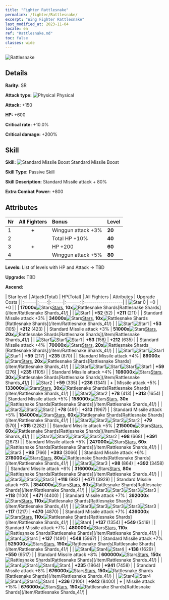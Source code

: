 ```yaml
---
title: "Fighter Rattlesnake"
permalink: /fighter/Rattlesnake/
excerpt: "Wing Fighter Rattlesnake"
last_modified_at: 2023-11-04
locale: en
ref: "Rattlesnake.md"
toc: false
classes: wide
---
```



 ![Rattlesnake](/images/ship/fj_img13.png)

## Details

 **Rarity:** SR 

 **Attack type:** ![Physical](/images/common_sx_icon9.png) Physical 

 **Attack:** +150

 **HP:** +600

 **Critical rate:** +10.0%

 **Critical damage:** +200%

## Skill

 **Skill:** ![Standard Missile Boost](/images/skill/skill_41_p.png) Standard Missile Boost

 **Skill Type:**  Passive Skill

 **Skill Description:**  Standard Missile attack + 80%

 **Extra Combat Power:**  +800

## Attributes

  |  Nr | All Fighters | Bonus | Level |
  |:----|:-------------:|:--------------------|:--------|
  | 1  | **+**  | Winggun attack +3%  | **20** |
  | 2  |   | Total HP +10%  | **40** |
  | 3  | **+**  | HP +200  | **60** |
  | 4  |   | Winggun attack +5%  | **80** |


 **Levels:**  List of levels with HP and Attack -> TBD

 **Upgrade:**  TBD

 **Ascend:**  

  |  Star level | Attack(Total) | HP(Total) | All Fighters | Attributes | Upgrade Costs |
  |:------|:----:|:------|:-------:|:-------------------|
  | ![Star 0](/images/s0.png)  | +0  | +0  |  |    | **17000x**![Stars](/images/item/Stars_p.png)[Stars](/item/Stars_2/), **10x**![Rattlesnake Shards](/images/item/Rattlesnake_Shards_p.png)[Rattlesnake Shards](/item/Rattlesnake Shards_41/) |
  | ![Star1](/images/s1.png)  | **+52** (52)  | **+211** (211)  |   | Standard Missile attack +3%  | **34000x**![Stars](/images/item/Stars_p.png)[Stars](/item/Stars_2/), **10x**![Rattlesnake Shards](/images/item/Rattlesnake_Shards_p.png)[Rattlesnake Shards](/item/Rattlesnake Shards_41/) |
  | ![Star1](/images/s1.png)![Star1](/images/s1.png)  | **+53** (105)  | **+212** (423)  |   | Standard Missile attack +3%  | **51000x**![Stars](/images/item/Stars_p.png)[Stars](/item/Stars_2/), **20x**![Rattlesnake Shards](/images/item/Rattlesnake_Shards_p.png)[Rattlesnake Shards](/item/Rattlesnake Shards_41/) |
  | ![Star1](/images/s1.png)![Star1](/images/s1.png)![Star1](/images/s1.png)  | **+53** (158)  | **+212** (635)  |   | Standard Missile attack +4%  | **70000x**![Stars](/images/item/Stars_p.png)[Stars](/item/Stars_2/), **20x**![Rattlesnake Shards](/images/item/Rattlesnake_Shards_p.png)[Rattlesnake Shards](/item/Rattlesnake Shards_41/) |
  | ![Star1](/images/s1.png)![Star1](/images/s1.png)![Star1](/images/s1.png)![Star1](/images/s1.png)  | **+59** (217)  | **+235** (870)  |   | Standard Missile attack +4%  | **89000x**![Stars](/images/item/Stars_p.png)[Stars](/item/Stars_2/), **20x**![Rattlesnake Shards](/images/item/Rattlesnake_Shards_p.png)[Rattlesnake Shards](/item/Rattlesnake Shards_41/) |
  | ![Star1](/images/s1.png)![Star1](/images/s1.png)![Star1](/images/s1.png)![Star1](/images/s1.png)![Star1](/images/s1.png)  | **+59** (276)  | **+235** (1105)  |   | Standard Missile attack +4%  | **108000x**![Stars](/images/item/Stars_p.png)[Stars](/item/Stars_2/), **30x**![Rattlesnake Shards](/images/item/Rattlesnake_Shards_p.png)[Rattlesnake Shards](/item/Rattlesnake Shards_41/) |
  | ![Star2](/images/s2.png)  | **+59** (335)  | **+236** (1341)  | **+**  | Missile attack +5%  | **133000x**![Stars](/images/item/Stars_p.png)[Stars](/item/Stars_2/), **30x**![Rattlesnake Shards](/images/item/Rattlesnake_Shards_p.png)[Rattlesnake Shards](/item/Rattlesnake Shards_41/) |
  | ![Star2](/images/s2.png)![Star2](/images/s2.png)  | **+78** (413)  | **+313** (1654)  |   | Standard Missile attack +5%  | **158000x**![Stars](/images/item/Stars_p.png)[Stars](/item/Stars_2/), **30x**![Rattlesnake Shards](/images/item/Rattlesnake_Shards_p.png)[Rattlesnake Shards](/item/Rattlesnake Shards_41/) |
  | ![Star2](/images/s2.png)![Star2](/images/s2.png)![Star2](/images/s2.png)  | **+78** (491)  | **+313** (1967)  |   | Standard Missile attack +5%  | **184000x**![Stars](/images/item/Stars_p.png)[Stars](/item/Stars_2/), **60x**![Rattlesnake Shards](/images/item/Rattlesnake_Shards_p.png)[Rattlesnake Shards](/item/Rattlesnake Shards_41/) |
  | ![Star2](/images/s2.png)![Star2](/images/s2.png)![Star2](/images/s2.png)![Star2](/images/s2.png)  | **+79** (570)  | **+315** (2282)  |   | Standard Missile attack +5%  | **215000x**![Stars](/images/item/Stars_p.png)[Stars](/item/Stars_2/), **60x**![Rattlesnake Shards](/images/item/Rattlesnake_Shards_p.png)[Rattlesnake Shards](/item/Rattlesnake Shards_41/) |
  | ![Star2](/images/s2.png)![Star2](/images/s2.png)![Star2](/images/s2.png)![Star2](/images/s2.png)![Star2](/images/s2.png)  | **+98** (668)  | **+391** (2673)  |   | Standard Missile attack +5%  | **247000x**![Stars](/images/item/Stars_p.png)[Stars](/item/Stars_2/), **60x**![Rattlesnake Shards](/images/item/Rattlesnake_Shards_p.png)[Rattlesnake Shards](/item/Rattlesnake Shards_41/) |
  | ![Star3](/images/s3.png)  | **+98** (766)  | **+393** (3066)  |   | Standard Missile attack +6%  | **278000x**![Stars](/images/item/Stars_p.png)[Stars](/item/Stars_2/), **80x**![Rattlesnake Shards](/images/item/Rattlesnake_Shards_p.png)[Rattlesnake Shards](/item/Rattlesnake Shards_41/) |
  | ![Star3](/images/s3.png)![Star3](/images/s3.png)  | **+98** (864)  | **+392** (3458)  |   | Standard Missile attack +6%  | **316000x**![Stars](/images/item/Stars_p.png)[Stars](/item/Stars_2/), **80x**![Rattlesnake Shards](/images/item/Rattlesnake_Shards_p.png)[Rattlesnake Shards](/item/Rattlesnake Shards_41/) |
  | ![Star3](/images/s3.png)![Star3](/images/s3.png)![Star3](/images/s3.png)  | **+118** (982)  | **+471** (3929)  |   | Standard Missile attack +6%  | **354000x**![Stars](/images/item/Stars_p.png)[Stars](/item/Stars_2/), **80x**![Rattlesnake Shards](/images/item/Rattlesnake_Shards_p.png)[Rattlesnake Shards](/item/Rattlesnake Shards_41/) |
  | ![Star3](/images/s3.png)![Star3](/images/s3.png)![Star3](/images/s3.png)![Star3](/images/s3.png)  | **+118** (1100)  | **+471** (4400)  |   | Standard Missile attack +7%  | **392000x**![Stars](/images/item/Stars_p.png)[Stars](/item/Stars_2/), **110x**![Rattlesnake Shards](/images/item/Rattlesnake_Shards_p.png)[Rattlesnake Shards](/item/Rattlesnake Shards_41/) |
  | ![Star3](/images/s3.png)![Star3](/images/s3.png)![Star3](/images/s3.png)![Star3](/images/s3.png)![Star3](/images/s3.png)  | **+117** (1217)  | **+470** (4870)  |   | Standard Missile attack +7%  | **436000x**![Stars](/images/item/Stars_p.png)[Stars](/item/Stars_2/), **110x**![Rattlesnake Shards](/images/item/Rattlesnake_Shards_p.png)[Rattlesnake Shards](/item/Rattlesnake Shards_41/) |
  | ![Star4](/images/s4.png)  | **+137** (1354)  | **+549** (5419)  |   | Standard Missile attack +7%  | **480000x**![Stars](/images/item/Stars_p.png)[Stars](/item/Stars_2/), **110x**![Rattlesnake Shards](/images/item/Rattlesnake_Shards_p.png)[Rattlesnake Shards](/item/Rattlesnake Shards_41/) |
  | ![Star4](/images/s4.png)![Star4](/images/s4.png)  | **+137** (1491)  | **+548** (5967)  |   | Standard Missile attack +7%  | **525000x**![Stars](/images/item/Stars_p.png)[Stars](/item/Stars_2/), **150x**![Rattlesnake Shards](/images/item/Rattlesnake_Shards_p.png)[Rattlesnake Shards](/item/Rattlesnake Shards_41/) |
  | ![Star4](/images/s4.png)![Star4](/images/s4.png)![Star4](/images/s4.png)  | **+138** (1629)  | **+550** (6517)  |   | Standard Missile attack +8%  | **600000x**![Stars](/images/item/Stars_p.png)[Stars](/item/Stars_2/), **150x**![Rattlesnake Shards](/images/item/Rattlesnake_Shards_p.png)[Rattlesnake Shards](/item/Rattlesnake Shards_41/) |
  | ![Star4](/images/s4.png)![Star4](/images/s4.png)![Star4](/images/s4.png)![Star4](/images/s4.png)  | **+235** (1864)  | **+941** (7458)  |   | Standard Missile attack +8%  | **676000x**![Stars](/images/item/Stars_p.png)[Stars](/item/Stars_2/), **150x**![Rattlesnake Shards](/images/item/Rattlesnake_Shards_p.png)[Rattlesnake Shards](/item/Rattlesnake Shards_41/) |
  | ![Star4](/images/s4.png)![Star4](/images/s4.png)![Star4](/images/s4.png)![Star4](/images/s4.png)![Star4](/images/s4.png)  | **+236** (2100)  | **+942** (8400)  | **+**  | Missile attack +15%  | **676000x**![Stars](/images/item/Stars_p.png)[Stars](/item/Stars_2/), **150x**![Rattlesnake Shards](/images/item/Rattlesnake_Shards_p.png)[Rattlesnake Shards](/item/Rattlesnake Shards_41/) |

